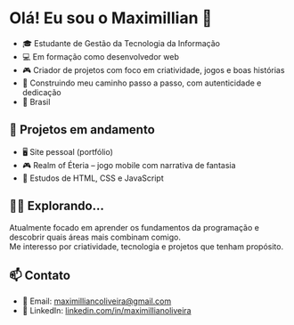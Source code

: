 # Olá! Eu sou o Maximillian 👋
- 🎓 Estudante de Gestão da Tecnologia da Informação  
- 💻 Em formação como desenvolvedor web 
- 🎮 Criador de projetos com foco em criatividade, jogos e boas histórias  
- 🧱 Construindo meu caminho passo a passo, com autenticidade e dedicação  
- 📍 Brasil

## 🚀 Projetos em andamento
- 🖥️ Site pessoal (portfólio)  
- 🎮 Realm of Éteria – jogo mobile com narrativa de fantasia  
- 🧪 Estudos de HTML, CSS e JavaScript

## 👨‍💻 Explorando...
Atualmente focado em aprender os fundamentos da programação e descobrir quais áreas mais combinam comigo.  
Me interesso por criatividade, tecnologia e projetos que tenham propósito.

## 📫 Contato
- 📧 Email: maximilliancoliveira@gmail.com  
- 🔗 LinkedIn: [linkedin.com/in/maximillianoliveira](https://linkedin.com/in/maximillianoliveira)
